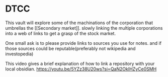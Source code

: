 # DTCC

This vault will explore some of the machinations of the corporation that umbrellas the [[Secondary market]]. slowly linking the multiple corporations into a web of links to get a grasp of the stock market.

One small ask is to please provide links to sources you use for notes. and if those sources could be reputable(preferably not wikipedia and investopedia)

This video gives a brief explanation of how to link a repository with your local obsidian. 
https://youtu.be/5YZz38U20ws?si=QaN2OkIHZyCe0SMH

